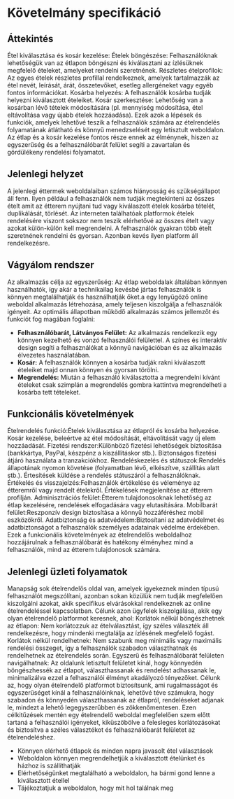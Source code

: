 # Követelmány specifikáció
## Áttekintés
Étel kiválasztása és kosár kezelése:
Ételek böngészése: Felhasználóknak lehetőségük van az étlapon böngészni és kiválasztani az ízlésüknek megfelelő ételeket, amelyeket rendelni szeretnének.
Részletes ételprofilok: Az egyes ételek részletes profillal rendelkeznek, amelyek tartalmazzák az étel nevét, leírását, árát, összetevőket, esetleg allergéneket vagy egyéb fontos információkat.
Kosárba helyezés: A felhasználók kosárba tudják helyezni kiválasztott ételeiket.
Kosár szerkesztése: Lehetőség van a kosárban lévő tételek módosítására (pl. mennyiség módosítása, étel eltávolítása vagy újabb ételek hozzáadása).
Ezek azok a lépések és funkciók, amelyek lehetővé teszik a felhasználók számára az ételrendelés folyamatának átlátható és könnyű menedzselését egy letisztult weboldalon. Az étlap és a kosár kezelése fontos része ennek az élménynek, hiszen az egyszerűség és a felhasználóbarát felület segíti a zavartalan és gördülékeny rendelési folyamatot.
## Jelenlegi helyzet
A jelenlegi éttermek weboldalaiban számos hiányosság és szükségállapot áll fenn. Ilyen például a felhasználók nem tudják megtekinteni az összes ételt amit az étterem nyújtani tud vagy kiválaszott ételek kosárba tételét, duplikálását, törlését. Az interneten találhatóak platformok ételek rendelésére viszont sokszor nem teszik elérhetővé az összes ételt vagy azokat külön-külön kell megrendelni. A felhasználók gyakran több ételt szeretnének rendelni és gyorsan. Azonban kevés ilyen platform áll rendelkezésre.

## Vágyálom rendszer
Az alkalmazás célja az egyszerűség: Az étlap weboldalak általában könnyen használhatók, így akár a technikailag kevésbé jártas felhasználók is könnyen megtalálhatják és használhatják őket.a egy lenyűgöző online weboldal alkalmazás létrehozása, amely teljesen kiszolgálja a felhasználók igényeit. Az optimális állapotban működő alkalmazás számos jellemzőt és funkciót fog magában foglalni:
- **Felhasználóbarát, Látványos Felület:** Az alkalmazás rendelkezik egy könnyen kezelhető és vonzó felhasználói felülettel. A színes és interaktív design segíti a felhasználókat a könnyű navigációban és az alkalmazás élvezetes használatában.
- **Kosár:** A felhasználók könnyen a kosárba tudják rakni kiválaszott ételeiket majd onnan könnyen és gyorsan törölni.
- **Megrendelés:** Miután a felhasználó kiválasztotta a megrendelni kívánt ételeket csak szimplán a megrendelés gombra kattintva megrendelheti a kosárba tett tételeket.
## Funkcionális követelmények
Ételrendelés funkció:Ételek kiválasztása az étlapról és kosárba helyezése.
Kosár kezelése, beleértve az étel módosítását, eltávolítását vagy új elem hozzáadását.
Fizetési rendszer:Különböző fizetési lehetőségek biztosítása (bankkártya, PayPal, készpénz a kiszállításkor stb.).
Biztonságos fizetési átjáró használata a tranzakciókhoz.
Rendeléskezelés és státuszok:Rendelés állapotának nyomon követése (folyamatban lévő, elkészítve, szállítás alatt stb.).
Értesítések küldése a rendelés státuszáról a felhasználóknak.
Értékelés és visszajelzés:Felhasználók értékelése és véleménye az étteremről vagy rendelt ételekről.
Értékelések megjelenítése az étterem profilján.
Adminisztrációs felület:Étterem tulajdonosoknak lehetőség az étlap kezelésére, rendelések elfogadására vagy elutasítására.
Mobilbarát felület:Reszponzív design biztosítása a könnyű hozzáféréshez mobil eszközökről.
Adatbiztonság és adatvédelem:Biztosítani az adatvédelmet és adatbiztonságot a felhasználók személyes adatainak védelme érdekében.
Ezek a funkcionális követelmények az ételrendelős weboldalhoz hozzájárulnak a felhasználóbarát és hatékony élményhez mind a felhasználók, mind az étterem tulajdonosok számára.
## Jelenlegi üzleti folyamatok
Manapság sok ételrendelős oldal van, amelyek igyekeznek minden típusú felhasználót megszólítani, azonban sokan közülük nem tudják megfelelően kiszolgálni azokat, akik specifikus elvárásokkal rendelkeznek az online ételrendeléssel kapcsolatban. Célunk azon ügyfelek kiszolgálása, akik egy olyan ételrendelő platformot keresnek, ahol:
Korlátok nélkül böngészhetnek az étlapon: Nem korlátozzuk az ételválasztást, így széles választék áll rendelkezésre, hogy mindenki megtalálja az ízlésének megfelelő fogást.
Korlátok nélkül rendelhetnek: Nem szabunk meg minimális vagy maximális rendelési összeget, így a felhasználók szabadon választhatnak és rendelhetnek az ételrendelés során.
Egyszerű és felhasználóbarát felületen navigálhatnak: Az oldalunk letisztult felületet kínál, hogy könnyedén böngészhessék az étlapot, választhassanak és rendelést adhassanak le, minimalizálva ezzel a felhasználói élményt akadályozó tényezőket.
Célunk az, hogy olyan ételrendelő platformot biztosítsunk, ami rugalmasságot és egyszerűséget kínál a felhasználóinknak, lehetővé téve számukra, hogy szabadon és könnyedén választhassanak az étlapról, rendeléseket adjanak le, mindezt a lehető legegyszerűbben és zökkenőmentesen.
Ezen célkitűzések mentén egy ételrendelő weboldal megfelelően szem előtt tartaná a felhasználói igényeket, kiküszöbölve a felesleges korlátozásokat és biztosítva a széles választékot és felhasználóbarát felületet az ételrendeléshez.
- Könnyen elérhető étlapok és minden napra javasolt étel választások
- Weboldalon könnyen megrendelhetjük a kiválasztott ételünket és házhoz is szállíthatják
- Elérhetőségünket megtalálható a weboldalon, ha bármi gond lenne a kiválasztott étellel
- Tájékoztatjuk a weboldalon, hogy mit hol találnak meg

